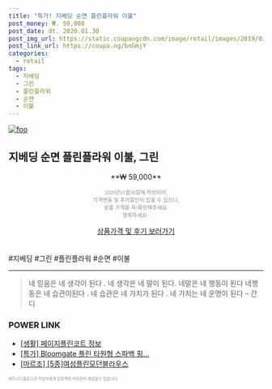 ```yaml
--- 
title: "특가! 지베딩 순면 플린플라워 이불" 
post_money: ₩. 59,000 
post_date: dt. 2020.01.30 
post_img_url: https://static.coupangcdn.com/image/retail/images/2019/03/22/20/0/f5401c95-6fdf-489d-9e0f-e4a524fb43e0.jpg 
post_link_url: https://coupa.ng/bnGmjY 
categories: 
  - retail 
tags: 
  - 지베딩 
  - 그린 
  - 플린플라워 
  - 순면 
  - 이불 
--- 
```

[![foo](https://static.coupangcdn.com/image/retail/images/2019/03/22/20/0/f5401c95-6fdf-489d-9e0f-e4a524fb43e0.jpg)](https://coupa.ng/bnGmjY) 

## 지베딩 순면 플린플라워 이불, 그린 
<p style="text-align: center;">**₩ 59,000**</p> 
<p style="text-align: center;"><span style="color: #898c8f; font-family: Georgia,Times,serif; font-size: 0.75em;">2020년01월30일에 작성되어, <br>가격변동 및 추가할인이 있을 수 있으니,<br> 상품 가격을 꼭!확인해주세요.<br>행복하세요~</span> 
</p>	 
<div markdown="0" style="text-align: center;"><a href="https://coupa.ng/bnGmjY" class="btn btn--success">상품가격 및 후기 보러가기</a></div> 
<br><br> 
  #지베딩 #그린 #플린플라워 #순면 #이불 
<hr> 

> 네 믿음은 네 생각이 된다 . 네 생각은  네 말이 된다. 네말은 네 행동이 된다 네행동은 네 습관이된다 . 네 습관은 네 가치가 된다 . 네 가치는 네 운명이 된다 – 간디 


### POWER LINK

* <a href="https://blog.naver.com/fasyy4321/221764233028" target="_blank"> [생활] 페이지플린코트 정보 </a>
* <a href="https://blog.naver.com/santokki14/221789659434" target="_blank">[특가] Bloomgate 플린 타원형 스파백 핑...</a>
* <a href="https://blog.naver.com/santokki14/221781645151" target="_blank">[마르조] [5종]여성플린모던블라우스</a>

<span style="color: #898c8f; font-family: Georgia,Times,serif; font-size: 0.55em;">파트너스활동으로 작성자에게 일정액의 커미션이 제공될수 있습니다.</span> 
